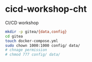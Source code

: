 # cicd-workshop-cht

CI/CD workshop

```sh
mkdir -p gitea/{data,config}
cd gitea
touch docker-compose.yml
sudo chown 1000:1000 config/ data/
# chnage permission
# chmod 777 config/ data/
```
